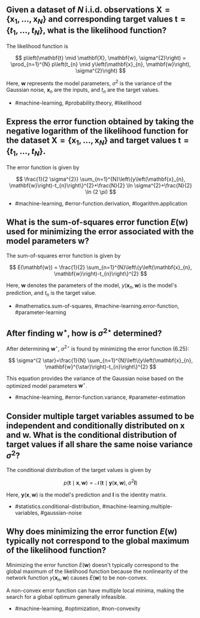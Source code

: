 ## Given a dataset of $N$ i.i.d. observations $\mathbf{X}=\left\{\mathbf{x}_{1}, \ldots, \mathbf{x}_{N}\right\}$ and corresponding target values $\mathbf{t}=\left\{t_{1}, \ldots, t_{N}\right\}$, what is the likelihood function?

The likelihood function is

$$
p\left(\mathbf{t} \mid \mathbf{X}, \mathbf{w}, \sigma^{2}\right) = \prod_{n=1}^{N} p\left(t_{n} \mid y\left(\mathbf{x}_{n}, \mathbf{w}\right), \sigma^{2}\right)
$$

Here, $\mathbf{w}$ represents the model parameters, $\sigma^2$ is the variance of the Gaussian noise, $\mathbf{x}_n$ are the inputs, and $t_n$ are the target values.

- #machine-learning, #probability.theory, #likelihood


## Express the error function obtained by taking the negative logarithm of the likelihood function for the dataset $\mathbf{X}=\left\{\mathbf{x}_{1}, \ldots, \mathbf{x}_{N}\right\}$ and target values $\mathbf{t}=\left\{t_{1}, \ldots, t_{N}\right\}$.

The error function is given by

$$
\frac{1}{2 \sigma^{2}} \sum_{n=1}^{N}\left\{y\left(\mathbf{x}_{n}, \mathbf{w}\right)-t_{n}\right\}^{2}+\frac{N}{2} \ln \sigma^{2}+\frac{N}{2} \ln (2 \pi)
$$

- #machine-learning, #error-function.derivation, #logarithm.application


## What is the sum-of-squares error function $E(\mathbf{w})$ used for minimizing the error associated with the model parameters $\mathbf{w}$?

The sum-of-squares error function is given by

$$
E(\mathbf{w}) = \frac{1}{2} \sum_{n=1}^{N}\left\{y\left(\mathbf{x}_{n}, \mathbf{w}\right)-t_{n}\right\}^{2}
$$

Here, $\mathbf{w}$ denotes the parameters of the model, $y(\mathbf{x}_n, \mathbf{w})$ is the model's prediction, and $t_n$ is the target value.

- #mathematics.sum-of-squares, #machine-learning.error-function, #parameter-learning


## After finding $\mathbf{w}^{\star}$, how is $\sigma^{2 \star}$ determined?

After determining $\mathbf{w}^{\star}$, $\sigma^{2 \star}$ is found by minimizing the error function $(6.25)$:

$$
\sigma^{2 \star}=\frac{1}{N} \sum_{n=1}^{N}\left\{y\left(\mathbf{x}_{n}, \mathbf{w}^{\star}\right)-t_{n}\right\}^{2}
$$

This equation provides the variance of the Gaussian noise based on the optimized model parameters $\mathbf{w}^{\star}$.

- #machine-learning, #error-function.variance, #parameter-estimation


## Consider multiple target variables assumed to be independent and conditionally distributed on $\mathbf{x}$ and $\mathbf{w}$. What is the conditional distribution of target values if all share the same noise variance $\sigma^{2}$?

The conditional distribution of the target values is given by

$$
p(\mathbf{t} \mid \mathbf{x}, \mathbf{w}) = \mathcal{N}\left(\mathbf{t} \mid \mathbf{y}(\mathbf{x}, \mathbf{w}), \sigma^{2} \mathbf{I}\right)
$$

Here, $\mathbf{y}(\mathbf{x}, \mathbf{w})$ is the model's prediction and $\mathbf{I}$ is the identity matrix.

- #statistics.conditional-distribution, #machine-learning.multiple-variables, #gaussian-noise


## Why does minimizing the error function $E(\mathbf{w})$ typically not correspond to the global maximum of the likelihood function?

Minimizing the error function $E(\mathbf{w})$ doesn't typically correspond to the global maximum of the likelihood function because the nonlinearity of the network function $y(\mathbf{x}_n, \mathbf{w})$ causes $E(\mathbf{w})$ to be non-convex.

A non-convex error function can have multiple local minima, making the search for a global optimum generally infeasible.

- #machine-learning, #optimization, #non-convexity